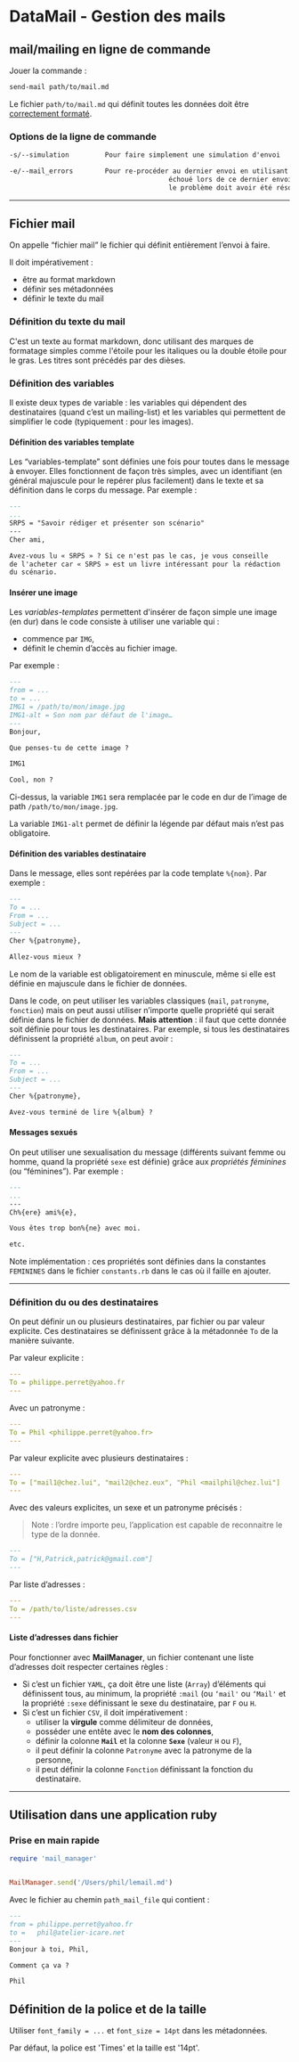 # DataMail - Gestion des mails



## mail/mailing en ligne de commande

Jouer la commande :

~~~bash
send-mail path/to/mail.md
~~~

Le fichier `path/to/mail.md` qui définit toutes les données doit être [correctement formaté](#mail-file).

### Options de la ligne de commande

~~~txt
-s/--simulation 		Pour faire simplement une simulation d'envoi

-e/--mail_errors		Pour re-procéder au dernier envoi en utilisant les mails qui ont 
										échoué lors de ce dernier envoi (les mails ont été mis de côté et
										le problème doit avoir été résolu).
~~~



---

<a name="mail-file"></a>

## Fichier mail

On appelle “fichier mail” le fichier qui définit entièrement l’envoi à faire.

Il doit impérativement :

* être au format markdown
* définir ses métadonnées
* définir le texte du mail

### Définition du texte du mail

C'est un texte au format markdown, donc utilisant des marques de formatage simples comme l'étoile pour les italiques ou la double étoile pour le gras. Les titres sont précédés par des dièses.

### Définition des variables

Il existe deux types de variable : les variables qui dépendent des destinataires (quand c’est un mailing-list) et les variables qui permettent de simplifier le code (typiquement : pour les images).

#### Définition des variables template

Les “variables-template” sont définies une fois pour toutes dans le message à envoyer. Elles fonctionnent de façon très simples, avec un identifiant (en général majuscule pour le repérer plus facilement) dans le texte et sa définition dans le corps du message. Par exemple :

~~~markdown
---
...
SRPS = "Savoir rédiger et présenter son scénario"
---
Cher ami,

Avez-vous lu « SRPS » ? Si ce n'est pas le cas, je vous conseille 
de l'acheter car « SRPS » est un livre intéressant pour la rédaction
du scénario.
~~~

#### Insérer une image

Les *variables-templates* permettent d'insérer de façon simple  une image (en dur) dans le code consiste à utiliser une variable qui :

* commence par `IMG`,
* définit le chemin d’accès au fichier image.

Par exemple :

~~~markdown
---
from = ...
to = ...
IMG1 = /path/to/mon/image.jpg
IMG1-alt = Son nom par défaut de l'image…
---
Bonjour,

Que penses-tu de cette image ?

IMG1

Cool, non ?
~~~

Ci-dessus, la variable `IMG1` sera remplacée par le code en dur de l’image de path `/path/to/mon/image.jpg`.

La variable `IMG1-alt` permet de définir la légende par défaut mais n’est pas obligatoire.


#### Définition des variables destinataire

Dans le message, elles sont repérées par la code template `%{nom}`. Par exemple :

~~~markdown
---
To = ...
From = ...
Subject = ...
---
Cher %{patronyme},

Allez-vous mieux ?
~~~



Le nom de la variable est obligatoirement en minuscule, même si elle est définie en majuscule dans le fichier de données.

Dans le code, on peut utiliser les variables classiques (`mail`, `patronyme`, `fonction`) mais on peut aussi utiliser n’importe quelle propriété qui serait définie dans le fichier de données. **Mais attention** : il faut que cette donnée soit définie pour tous les destinataires. Par exemple, si tous les destinataires définissent la propriété `album`, on peut avoir : 

~~~markdown
---
To = ...
From = ...
Subject = ...
---
Cher %{patronyme},

Avez-vous terminé de lire %{album} ?
~~~

#### Messages sexués

On peut utiliser une sexualisation du message (différents suivant femme ou homme, quand la propriété `sexe` est définie) grâce aux *propriétés féminines* (ou “féminines”). Par exemple :

~~~markdown
---
...
---
Ch%{ere} ami%{e},

Vous êtes trop bon%{ne} avec moi.

etc.
~~~



Note implémentation : ces propriétés sont définies dans la constantes `FEMININES` dans le fichier `constants.rb` dans le cas où il faille en ajouter.

---

<a name="define-recipients"></a>

### Définition du ou des destinataires

On peut définir un ou plusieurs destinataires, par fichier ou par valeur explicite. Ces destinataires se définissent grâce à la métadonnée `To` de la manière suivante.

Par valeur explicite :

~~~yaml
---
To = philippe.perret@yahoo.fr
---
~~~

Avec un patronyme :

~~~yaml
---
To = Phil <philippe.perret@yahoo.fr>
---
~~~

Par valeur explicite avec plusieurs destinataires :

~~~yaml
---
To = ["mail1@chez.lui", "mail2@chez.eux", "Phil <mailphil@chez.lui"]
---
~~~

Avec des valeurs explicites, un sexe et un patronyme précisés :

> Note : l’ordre importe peu, l’application est capable de reconnaitre le type de la donnée.

~~~markdown
---
To = ["H,Patrick,patrick@gmail.com"]
---
~~~



Par liste d’adresses :

~~~yaml
---
To = /path/to/liste/adresses.csv
---
~~~

#### Liste d’adresses dans fichier

Pour fonctionner avec **MailManager**, un fichier contenant une liste d’adresses doit respecter certaines règles :

* Si c’est un fichier `YAML`, ça doit être une liste (`Array`) d’éléments qui définissent tous, au minimum, la propriété `:mail` (ou `‘mail'` ou `‘Mail'` et la propriété `:sexe` définissant le sexe du destinataire, par `F` ou `H`.
* Si c’est un fichier `CSV`, il doit impérativement :
  * utiliser la **virgule** comme délimiteur de données,
  * posséder une entête avec le **nom des colonnes**,
  * définir la colonne **`Mail`** et la colonne **`Sexe`** (valeur `H` ou `F`),
  * il peut définir la colonne `Patronyme` avec la patronyme de la personne,
  * il peut définir la colonne `Fonction` définissant la fonction du destinataire.

---

## Utilisation dans une application ruby

### Prise en main rapide

~~~ruby
require 'mail_manager'


MailManager.send('/Users/phil/lemail.md')

~~~

Avec le fichier au chemin `path_mail_file` qui contient :

~~~markdown
---
from = philippe.perret@yahoo.fr
to =   phil@atelier-icare.net
---
Bonjour à toi, Phil,

Comment ça va ?

Phil

~~~

## Définition de la police et de la taille

Utiliser `font_family = ...` et `font_size = 14pt` dans les métadonnées.

Par défaut, la police est 'Times' et la taille est '14pt'.
